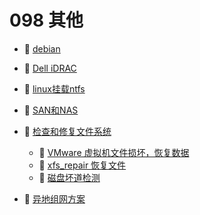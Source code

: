 # 098 其他

* 📄 [debian](siyuan://blocks/20230610173803-kkaj36d)
* 📄 [Dell iDRAC](siyuan://blocks/20230610173807-b74d3jq)
* 📄 [linux挂载ntfs](siyuan://blocks/20230610173809-xj743ki)
* 📄 [SAN和NAS](siyuan://blocks/20230610173708-ys94jvb)
* 📑 [检查和修复文件系统](siyuan://blocks/20230610173812-sgy7udv)

  * 📄 [VMware 虚拟机文件损坏，恢复数据](siyuan://blocks/20230610173756-g0rr6no)
  * 📄 [xfs_repair 恢复文件](siyuan://blocks/20230610173742-6nnaxsf)
  * 📄 [磁盘坏道检测](siyuan://blocks/20230610173756-wkq288r)
* 📄 [异地组网方案](siyuan://blocks/20230610173752-90g310l)

‍
